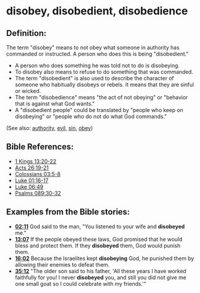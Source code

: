 # disobey, disobedient, disobedience #

## Definition: ##

The term "disobey" means to not obey what someone in authority has commanded or instructed. A person who does this is being "disobedient."

* A person who does something he was told not to do is disobeying.
* To disobey also means to refuse to do something that was commanded.
* The term "disobedient" is also used to describe the character of someone who habitually disobeys or rebels. It means that they are sinful or wicked.
* The term "disobedience" means "the act of not obeying" or "behavior that is against what God wants."
* A "disobedient people" could be translated by "people who keep on disobeying" or "people who do not do what God commands."

(See also: [authority](../kt/authority.md), [evil](../kt/evil.md), [sin](../kt/sin.md), [obey](../other/obey.md))

## Bible References: ##

* [1 Kings 13:20-22](en/tn/1ki/help/13/20)
* [Acts 26:19-21](en/tn/act/help/26/19)
* [Colossians 03:5-8](en/tn/col/help/03/05)
* [Luke 01:16-17](en/tn/luk/help/01/16)
* [Luke 06:49](en/tn/luk/help/06/49)
* [Psalms 089:30-32](en/tn/psa/help/89/30)

## Examples from the Bible stories: ##

* __[02:11](en/tn/obs/help/02/11)__ God said to the man, "You listened to your wife and __disobeyed__  me."
* __[13:07](en/tn/obs/help/13/07)__ If the people obeyed these laws, God promised that he would bless and protect them. If they __disobeyed__  them, God would punish them.
* __[16:02](en/tn/obs/help/16/02)__ Because the Israelites kept __disobeying__  God, he punished them by allowing their enemies to defeat them.
* __[35:12](en/tn/obs/help/35/12)__ "The older son said to his father, 'All these years I have worked faithfully for you! I never __disobeyed__  you, and still you did not give me one small goat so I could celebrate with my friends.'"